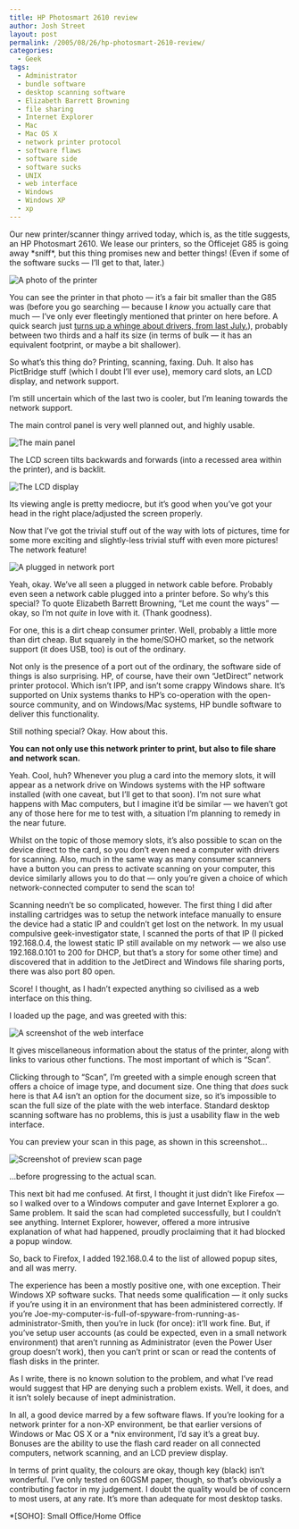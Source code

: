 ```yaml
---
title: HP Photosmart 2610 review
author: Josh Street
layout: post
permalink: /2005/08/26/hp-photosmart-2610-review/
categories:
  - Geek
tags:
  - Administrator
  - bundle software
  - desktop scanning software
  - Elizabeth Barrett Browning
  - file sharing
  - Internet Explorer
  - Mac
  - Mac OS X
  - network printer protocol
  - software flaws
  - software side
  - software sucks
  - UNIX
  - web interface
  - Windows
  - Windows XP
  - xp
---
```

Our new printer/scanner thingy arrived today, which is, as the title suggests, an HP Photosmart 2610. We lease our printers, so the Officejet G85 is going away \*sniff\*, but this thing promises new and better things! (Even if some of the software sucks &#8212; I&#8217;ll get to that, later.)

![A photo of the printer][1]

You can see the printer in that photo &#8212; it&#8217;s a fair bit smaller than the G85 was (before you go searching &#8212; because I *know* you actually care that much &#8212; I&#8217;ve only ever fleetingly mentioned that printer on here before. A quick search just [turns up a whinge about drivers, from last July.][2]), probably between two thirds and a half its size (in terms of bulk &#8212; it has an equivalent footprint, or maybe a bit shallower).

So what&#8217;s this thing do? Printing, scanning, faxing. Duh. It also has PictBridge stuff (which I doubt I&#8217;ll ever use), memory card slots, an LCD display, and network support.

I&#8217;m still uncertain which of the last two is cooler, but I&#8217;m leaning towards the network support.

The main control panel is very well planned out, and highly usable.

![The main panel][3]

The LCD screen tilts backwards and forwards (into a recessed area within the printer), and is backlit.

![The LCD display][4]

Its viewing angle is pretty mediocre, but it&#8217;s good when you&#8217;ve got your head in the right place/adjusted the screen properly.

Now that I&#8217;ve got the trivial stuff out of the way with lots of pictures, time for some more exciting and slightly-less trivial stuff with even more pictures! The network feature!

![A plugged in network port][5]

Yeah, okay. We&#8217;ve all seen a plugged in network cable before. Probably even seen a network cable plugged into a printer before. So why&#8217;s this special? To quote Elizabeth Barrett Browning, &#8220;Let me count the ways&#8221; &#8212; okay, so I&#8217;m not *quite* in love with it. (Thank goodness).

For one, this is a dirt cheap consumer printer. Well, probably a little more than dirt cheap. But squarely in the home/SOHO market, so the network support (it does USB, too) is out of the ordinary.

Not only is the presence of a port out of the ordinary, the software side of things is also surprising. HP, of course, have their own &#8220;JetDirect&#8221; network printer protocol. Which isn&#8217;t IPP, and isn&#8217;t some crappy Windows share. It&#8217;s supported on Unix systems thanks to HP&#8217;s co-operation with the open-source community, and on Windows/Mac systems, HP bundle software to deliver this functionality.

Still nothing special? Okay. How about this.

**You can not only use this network printer to print, but also to file share and network scan.**

Yeah. Cool, huh? Whenever you plug a card into the memory slots, it will appear as a network drive on Windows systems with the HP software installed (with one caveat, but I&#8217;ll get to that soon). I&#8217;m not sure what happens with Mac computers, but I imagine it&#8217;d be similar &#8212; we haven&#8217;t got any of those here for me to test with, a situation I&#8217;m planning to remedy in the near future.

Whilst on the topic of those memory slots, it&#8217;s also possible to scan on the device direct to the card, so you don&#8217;t even need a computer with drivers for scanning. Also, much in the same way as many consumer scanners have a button you can press to activate scanning on your computer, this device similarly allows you to do that &#8212; only you&#8217;re given a choice of which network-connected computer to send the scan to!

Scanning needn&#8217;t be so complicated, however. The first thing I did after installing cartridges was to setup the network inteface manually to ensure the device had a static IP and couldn&#8217;t get lost on the network. In my usual compulsive geek-investigator state, I scanned the ports of that IP (I picked 192.168.0.4, the lowest static IP still available on my network &#8212; we also use 192.168.0.101 to 200 for DHCP, but that&#8217;s a story for some other time) and discovered that in addition to the JetDirect and Windows file sharing ports, there was also port 80 open.

Score! I thought, as I hadn&#8217;t expected anything so civilised as a web interface on this thing.

I loaded up the page, and was greeted with this:

![A screenshot of the web interface][6]

It gives miscellaneous information about the status of the printer, along with links to various other functions. The most important of which is &#8220;Scan&#8221;.

Clicking through to &#8220;Scan&#8221;, I&#8217;m greeted with a simple enough screen that offers a choice of image type, and document size. One thing that *does* suck here is that A4 isn&#8217;t an option for the document size, so it&#8217;s impossible to scan the full size of the plate with the web interface. Standard desktop scanning software has no problems, this is just a usability flaw in the web interface.

You can preview your scan in this page, as shown in this screenshot&#8230;

![Screenshot of preview scan page][7]

&#8230;before progressing to the actual scan.

This next bit had me confused. At first, I thought it just didn&#8217;t like Firefox &#8212; so I walked over to a Windows computer and gave Internet Explorer a go. Same problem. It said the scan had completed successfully, but I couldn&#8217;t see anything. Internet Explorer, however, offered a more intrusive explanation of what had happened, proudly proclaiming that it had blocked a popup window.

So, back to Firefox, I added 192.168.0.4 to the list of allowed popup sites, and all was merry.

The experience has been a mostly positive one, with one exception. Their Windows XP software sucks. That needs some qualification &#8212; it only sucks if you&#8217;re using it in an environment that has been administered correctly. If you&#8217;re Joe-my-computer-is-full-of-spyware-from-running-as-administrator-Smith, then you&#8217;re in luck (for once): it&#8217;ll work fine. But, if you&#8217;ve setup user accounts (as could be expected, even in a small network environment) that aren&#8217;t running as Administrator (even the Power User group doesn&#8217;t work), then you can&#8217;t print or scan or read the contents of flash disks in the printer.

As I write, there is no known solution to the problem, and what I&#8217;ve read would suggest that HP are denying such a problem exists. Well, it does, and it isn&#8217;t solely because of inept administration.

In all, a good device marred by a few software flaws. If you&#8217;re looking for a network printer for a non-XP environment, be that earlier versions of Windows or Mac OS X or a \*nix environment, I&#8217;d say it&#8217;s a great buy. Bonuses are the ability to use the flash card reader on all connected computers, network scanning, and an LCD preview display.

In terms of print quality, the colours are okay, though key (black) isn&#8217;t wonderful. I&#8217;ve only tested on 60GSM paper, though, so that&#8217;s obviously a contributing factor in my judgement. I doubt the quality would be of concern to most users, at any rate. It&#8217;s more than adequate for most desktop tasks.

 [1]: /blog/wp-content/2005/08/hp2610/ps2610.jpg
 [2]: http://www.joahua.com/blog/2004/07/10/back-back-again
 [3]: /blog/wp-content/2005/08/hp2610/controls.jpg
 [4]: /blog/wp-content/2005/08/hp2610/display.jpg
 [5]: /blog/wp-content/2005/08/hp2610/network.jpg
 [6]: /blog/wp-content/2005/08/hp2610/webfront.png
 [7]: /blog/wp-content/2005/08/hp2610/webscan.png

 *[SOHO]: Small Office/Home Office